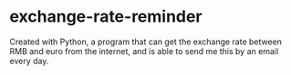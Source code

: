 # exchange-rate-reminder
Created with Python, a program that can get the exchange rate between RMB and euro from the internet, and is able to send me this by an email every day.
